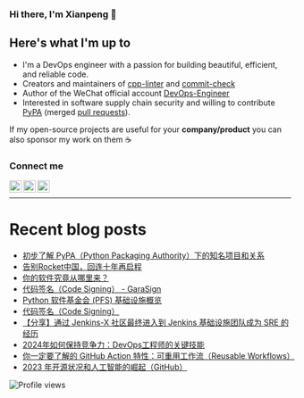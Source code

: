 ### Hi there, I'm Xianpeng 👋

<!-- ![GitHub stats](https://github-readme-stats.vercel.app/api?username=shenxianpeng&show_icons=true&&theme=default&count_private=true&&include_all_commits=true) -->

## Here's what I'm up to

* I'm a DevOps engineer with a passion for building beautiful, efficient, and reliable code.
* Creators and maintainers of [cpp-linter][cpp-linter] and [commit-check][commit-check]
* Author of the WeChat official account [DevOps-Engineer][wechat] 
* Interested in software supply chain security and willing to contribute [PyPA][pypa] (merged [pull requests][pull-requests]).

If my open-source projects are useful for your **company/product** you can also sponsor my work on them ☕️
<!-- [<img width="110" src="https://storage.ko-fi.com/cdn/kofi2.png" />][ko-fi] -->

### Connect me

[<img align="left" alt="shenxianpeng | Gmail" width="22px" src="https://cdn.jsdelivr.net/npm/simple-icons@3.13.0/icons/gmail.svg" />][gmail]
[<img align="left" alt="shenxianpeng | Blogger" width="22px" src="https://cdn.jsdelivr.net/npm/simple-icons@3.13.0/icons/blogger.svg" />][blogger] 
[<img align="left" alt="shenxianpeng | ZhiHu" width="22px" src="https://cdn.jsdelivr.net/npm/simple-icons@3.13.0/icons/zhihu.svg" />][zhihu]

<!-- [<img align="left" alt="shenxianpeng | LinkedIn" width="22px" src="https://cdn.jsdelivr.net/npm/simple-icons@3.13.0/icons/linkedin.svg" />][linkedin] 
 -->
<!-- [<img alt="shenxianpeng | PayPal" width="20px" src="https://www.svgrepo.com/show/354170/paypal.svg" />][paypal] -->
<!-- [<img align="left" alt="shenxianpeng | DEV" width="30px" src="https://cdn.jsdelivr.net/npm/simple-icons@3.13.0/icons/dev-dot-to.svg" />][dev.to] -->

<br />

---

# Recent blog posts

<!-- BLOG-POST-LIST:START -->
- [初步了解 PyPA（Python Packaging Authority）下的知名项目和关系](https://shenxianpeng.github.io/2024/09/pypa/)
- [告别Rocket中国，回连十年再启程](https://shenxianpeng.github.io/2024/06/farewell/)
- [你的软件究竟从哪里来？](https://shenxianpeng.github.io/2024/06/where-does-your-software-come-from/)
- [代码签名（Code Signing） - GaraSign](https://shenxianpeng.github.io/2024/06/garasign/)
- [Python 软件基金会 &lpar;PFS&rpar; 基础设施概览](https://shenxianpeng.github.io/2024/05/psf-infra/)
- [代码签名（Code Signing）](https://shenxianpeng.github.io/2024/04/code-signing/)
- [【分享】通过 Jenkins-X 社区最终进入到 Jenkins 基础设施团队成为 SRE 的经历](https://shenxianpeng.github.io/2024/04/jenkins-contributors/)
- [2024年如何保持竞争力：DevOps工程师的关键技能](https://shenxianpeng.github.io/2024/04/devops-skills-2024/)
- [你一定要了解的 GitHub Action 特性：可重用工作流（Reusable Workflows）](https://shenxianpeng.github.io/2024/03/reusable-workflows/)
- [2023 年开源状况和人工智能的崛起（GitHub）](https://shenxianpeng.github.io/2024/02/open-source-state/)
<!-- BLOG-POST-LIST:END -->

[blogger]: https://shenxianpeng.github.io/
[zhihu]: https://www.zhihu.com/people/shenxianpeng
[wechat]: https://github.com/shenxianpeng/blog/blob/master/source/about/index/qrcode.jpg?raw=true
[linkedin]: https://www.linkedin.com/in/xianpeng-shen/
[gmail]: mailto:xianpeng.shen@gmail.com
[paypal]: https://www.paypal.me/shenxianpeng
[dev.to]: https://dev.to/shenxianpeng
[cpp-linter]: https://github.com/cpp-linter
[commit-check]: https://github.com/commit-check
[ko-fi]: https://ko-fi.com/H2H85WC9L
[pypa]: https://github.com/pypa
[pull-requests]: https://github.com/pulls?q=is%3Apr+author%3Ashenxianpeng+archived%3Afalse+is%3Amerged+user%3Apypa

 ![Profile views](https://komarev.com/ghpvc/?username=shenxianpeng)
 

